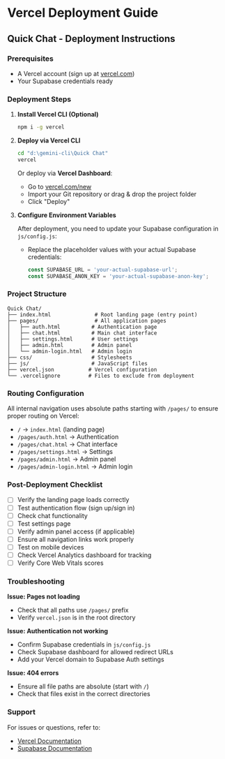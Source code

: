 # Vercel Deployment Guide

## Quick Chat - Deployment Instructions

### Prerequisites
- A Vercel account (sign up at [vercel.com](https://vercel.com))
- Your Supabase credentials ready

### Deployment Steps

1. **Install Vercel CLI (Optional)**
   ```bash
   npm i -g vercel
   ```

2. **Deploy via Vercel CLI**
   ```bash
   cd "d:\gemini-cli\Quick Chat"
   vercel
   ```
   
   Or deploy via **Vercel Dashboard**:
   - Go to [vercel.com/new](https://vercel.com/new)
   - Import your Git repository or drag & drop the project folder
   - Click "Deploy"

3. **Configure Environment Variables**
   
   After deployment, you need to update your Supabase configuration in `js/config.js`:
   
   - Replace the placeholder values with your actual Supabase credentials:
     ```javascript
     const SUPABASE_URL = 'your-actual-supabase-url';
     const SUPABASE_ANON_KEY = 'your-actual-supabase-anon-key';
     ```

### Project Structure

```
Quick Chat/
├── index.html              # Root landing page (entry point)
├── pages/                  # All application pages
│   ├── auth.html          # Authentication page
│   ├── chat.html          # Main chat interface
│   ├── settings.html      # User settings
│   ├── admin.html         # Admin panel
│   └── admin-login.html   # Admin login
├── css/                   # Stylesheets
├── js/                    # JavaScript files
├── vercel.json           # Vercel configuration
└── .vercelignore         # Files to exclude from deployment
```

### Routing Configuration

All internal navigation uses absolute paths starting with `/pages/` to ensure proper routing on Vercel:
- `/` → `index.html` (landing page)
- `/pages/auth.html` → Authentication
- `/pages/chat.html` → Chat interface
- `/pages/settings.html` → Settings
- `/pages/admin.html` → Admin panel
- `/pages/admin-login.html` → Admin login

### Post-Deployment Checklist

- [ ] Verify the landing page loads correctly
- [ ] Test authentication flow (sign up/sign in)
- [ ] Check chat functionality
- [ ] Test settings page
- [ ] Verify admin panel access (if applicable)
- [ ] Ensure all navigation links work properly
- [ ] Test on mobile devices
- [ ] Check Vercel Analytics dashboard for tracking
- [ ] Verify Core Web Vitals scores

### Troubleshooting

**Issue: Pages not loading**
- Check that all paths use `/pages/` prefix
- Verify `vercel.json` is in the root directory

**Issue: Authentication not working**
- Confirm Supabase credentials in `js/config.js`
- Check Supabase dashboard for allowed redirect URLs
- Add your Vercel domain to Supabase Auth settings

**Issue: 404 errors**
- Ensure all file paths are absolute (start with `/`)
- Check that files exist in the correct directories

### Support

For issues or questions, refer to:
- [Vercel Documentation](https://vercel.com/docs)
- [Supabase Documentation](https://supabase.com/docs)
